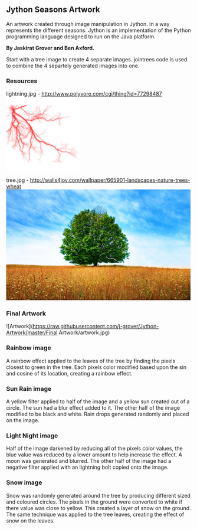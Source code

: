 ## Jython Seasons Artwork

An artwork created through image manipulation in Jython. In a way represents the different seasons.
Jython is an implementation of the Python programming language designed to run on the Java platform.

**By Jaskirat Grover and Ben Axford.**

Start with a tree image to create 4 separate images. jointrees code is used to combine the 4 separtely generated images into one.

### Resources

lightning.jpg	-	http://www.polyvore.com/cgi/thing?id=77298487
<img src="https://raw.githubusercontent.com/j-grover/Jython-Artwork/master/Source Images/lightning.jpg" width="200" height="200" />

tree.jpg	-	http://walls4joy.com/wallpaper/665901-landscapes-nature-trees-wheat
<img src="https://raw.githubusercontent.com/j-grover/Jython-Artwork/master/Source Images/tree.jpg" width="500" height="300" />

### Final Artwork
![Artwork](https://raw.githubusercontent.com/j-grover/Jython-Artwork/master/Final Artwork/artwork.jpg)

### Rainbow image

A rainbow effect applied to the leaves of the tree by finding the pixels closest to green in the tree. Each pixels color modified based upon the sin and cosine of its location, creating a rainbow effect.

### Sun Rain image

A yellow filter applied to half of the image and a yellow sun created out of a circle. The sun had a blur effect added to it. The other half of the image modified to be black and white. Rain drops generated randomly and placed on the image.

### Light Night image

Half of the image darkened by reducing all of the pixels color values, the blue value was reduced by a lower amount to help increase the effect. A moon was generated and blurred. The other half of the image had a negative filter applied with an lightning bolt copied onto the image.

### Snow image

Snow was randomly generated around the tree by producing different sized and coloured circles. The pixels in the ground were converted to white if there value was close to yellow. This created a layer of snow on the ground. The same technique was applied to the tree leaves, creating the effect of snow on the leaves.
